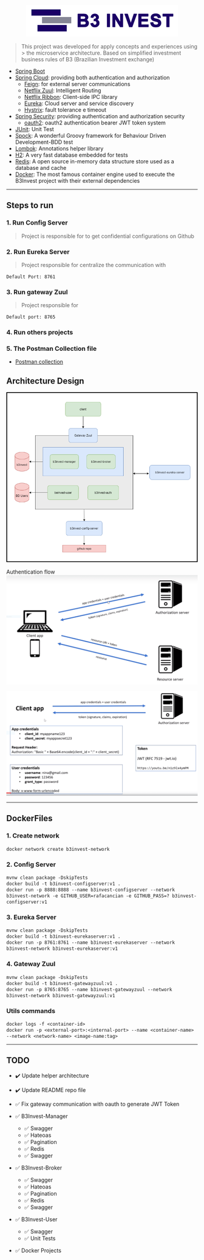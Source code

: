 <p align="center">
  <a href="https://github.com/rafacancian/b3invest">
    <img width="400px" src="https://raw.githubusercontent.com/rafacancian/b3invest/main/helper/layouts/b3invest-logo.png" alt="B3Invest Logo">
  </a>
</p>

> This project was developed for apply concepts and experiences using > the microservice architecture.
> Based on simplified investment business rules of B3 (Brazilian Investment exchange)

- [Spring Boot]
- [Spring Cloud]: providing both authentication and authorization 
  - [Feign]: for external server communications
  - [Netflix Zuul]:  Intelligent Routing
  - [Netflix Ribbon]: Client-side IPC library
  - [Eureka]: Cloud server and service discovery
  - [Hystrix]: fault tolerance e timeout
- [Spring Security]: providing authentication and authorization security
  - [oauth2]: oauth2 authentication bearer JWT token system 
- [JUnit]: Unit Test
- [Spock]: A wonderful Groovy framework for Behaviour Driven Development-BDD test
- [Lombok]: Annotations helper library
- [H2]: A very fast database embedded for tests
- [Redis]: A open source in-memory data structure store used as a database and cache
- [Docker]: The most famous container engine used to execute the B3Invest project with their external dependencies

---

## Steps to run

### 1. Run Config Server

> Project is responsible for to get confidential configurations on Github

### 2. Run Eureka Server

> Project responsible for centralize the communication with

```
Default Port: 8761
```

### 3. Run gateway Zuul

> Project responsible for

```
Default port: 8765
```

### 4. Run others projects

### 5. The Postman Collection file

- [Postman collection][postman-file]

## Architecture Design
![](https://raw.githubusercontent.com/rafacancian/b3invest/main/helper/architecture/architecture.png)

Authentication flow
![](https://raw.githubusercontent.com/rafacancian/b3invest/main/helper/architecture/auth2.PNG)

![](https://raw.githubusercontent.com/rafacancian/b3invest/main/helper/architecture/credentials.PNG)

---
## DockerFiles

### 1. Create network
```
docker network create b3invest-network
```

### 2. Config Server
```
mvnw clean package -DskipTests
docker build -t b3invest-configserver:v1 .
docker run -p 8888:8888 --name b3invest-configserver --network b3invest-network -e GITHUB_USER=rafacancian -e GITHUB_PASS=? b3invest-configserver:v1
```

### 3. Eureka Server
```
mvnw clean package -DskipTests
docker build -t b3invest-eurekaserver:v1 .
docker run -p 8761:8761 --name b3invest-eurekaserver --network b3invest-network b3invest-eurekaserver:v1
```

### 4. Gateway Zuul
```
mvnw clean package -DskipTests
docker build -t b3invest-gatewayzuul:v1 .
docker run -p 8765:8765 --name b3invest-gatewayzuul --network b3invest-network b3invest-gatewayzuul:v1
```

### Utils commands
```
docker logs -f <container-id>
docker run -p <external-port>:<internal-port> --name <container-name> --network <network-name> <image-name:tag>
```

---

## TODO

- :heavy_check_mark: Update helper architecture

- :heavy_check_mark: Update README repo file

- :white_check_mark: Fix gateway communication with oauth to generate JWT Token

- :white_check_mark: B3Invest-Manager
  - :white_check_mark: Swagger
  - :white_check_mark: Hateoas
  - :white_check_mark: Pagination
  - :white_check_mark: Redis
  - :white_check_mark: Swagger
- :white_check_mark: B3Invest-Broker
  - :white_check_mark: Swagger
  - :white_check_mark: Hateoas
  - :white_check_mark: Pagination
  - :white_check_mark: Redis
  - :white_check_mark: Swagger
- :white_check_mark: B3Invest-User
  - :white_check_mark: Swagger
  - :white_check_mark: Unit Tests
- :white_check_mark: Docker Projects

[spring boot]: https://spring.io/projects/spring-boot
[spring cloud]: https://spring.io/projects/spring-cloud
[spring security]: https://spring.io/projects/spring-security 
[oauth2]: https://spring.io/projects/spring-security-oauth
[feign]: https://github.com/OpenFeign/feign
[netflix zuul]: https://github.com/Netflix/zuul/wiki
[netflix ribbon]: https://github.com/Netflix/ribbon
[hystrix]: https://github.com/Netflix/Hystrix
[junit]: https://junit.org/junit5/
[spock]: https://github.com/spockframework
[lombok]: https://github.com/rzwitserloot/lombok
[h2]: http://h2database.com/html/main.html
[redis]: https://redis.io/
[eureka]: https://github.com/Netflix/eureka
[docker]: https://www.docker.com/
[postman-file]: https://github.com/rafacancian/b3invest/tree/main/helper/postCollection
